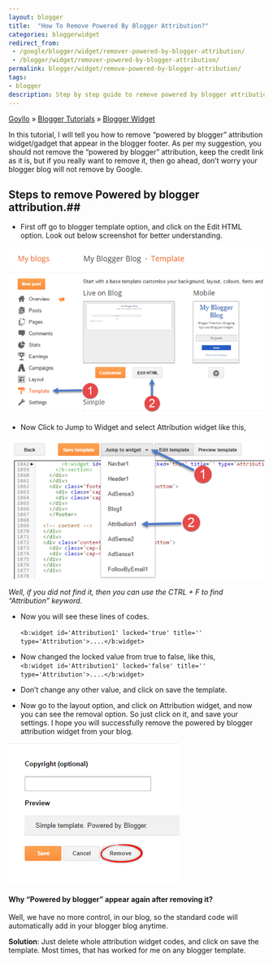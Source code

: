 ```yaml
---
layout: blogger
title:  "How To Remove Powered By Blogger Attribution?"
categories: bloggerwidget
redirect_from:
 - /google/blogger/widget/remover-powered-by-blogger-attribution/
 - /blogger/widget/remover-powered-by-blogger-attribution/
permalink: blogger/widget/remove-powered-by-blogger-attribution/
tags: 
- blogger
description: Step by step guide to remove powered by blogger attribution from your blog.
---
```


<div class="breadcrumb">
<span itemscope='itemscope' itemtype='http://data-vocabulary.org/Breadcrumb'><a href="/" itemprop="url"><span title="Goyllo" itemprop='title'>Goyllo</span></a></span>
<span itemscope='itemscope' itemtype='http://data-vocabulary.org/Breadcrumb'>&#187; <a href="/blogger/" itemprop="url"><span title="Blogger Tutorials" itemprop='title'>Blogger Tutorials</span></a></span>
<span itemscope='itemscope' itemtype='http://data-vocabulary.org/Breadcrumb'>&#187; <a href="/blogger/widget/" itemprop="url"><span title="Blogger Widget" itemprop='title'>Blogger Widget</span></a></span>
</div>

In this tutorial, I will tell you how to remove “powered by blogger” attribution widget/gadget that appear in the blogger footer. As per my suggestion, you should not remove the “powered by blogger” attribution, keep the credit link as it is, but if you really want to remove it, then go ahead, don’t worry your blogger blog will not remove by Google.

## Steps to remove Powered by blogger attribution.##

- First off go to blogger template option, and click on the Edit HTML option. Look out below screenshot for better understanding.

<img class="img-responsive" alt="Blogger Template - Edit HTML" src="/images/blogger-template-edit-html.png" title="Blogger Template - Edit HTML" /><br />

- Now Click to Jump to Widget and select Attribution widget like this,

<img class="img-responsive" alt="Powered by blogger attribution widget" src="/images/blogger-attribution-widget.png" title="Powered by blogger attribution widget"/><br />

*Well, if you did not find it, then you can use the CTRL + F to find “Attribution” keyword.*

- Now you will see these lines of codes.<br/>

    `<b:widget id='Attribution1' locked='true' title='' type='Attribution'>....</b:widget>`

- Now changed the locked value from true to false, like this,<br/>
   `<b:widget id='Attribution1' locked='false' title='' type='Attribution'>....</b:widget>`

- Don’t change any other value, and click on save the template.

- Now go to the layout option, and click on Attribution widget, and now you can see the removal option. So just click on it, and save your settings. I hope you will successfully remove the powered by blogger attribution widget from your blog.

<img class="img-responsive" alt="Remove powered by blogger attribution widget" src="/images/remove-powered-by-blogger-attribution-widget.png" title="Remove powered by blogger attribution widget" /><br />


#### Why “Powered by blogger” appear again after removing it? ####

Well, we have no more control, in our blog, so the standard code will automatically add in your blogger blog anytime.

**Solution**: Just delete whole attribution widget codes, and click on save the template. Most times, that has worked for me on any blogger template.
